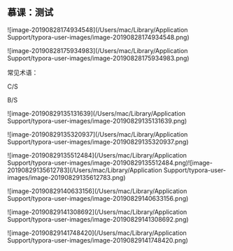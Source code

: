 ## 慕课：测试

![image-20190828174934548](/Users/mac/Library/Application Support/typora-user-images/image-20190828174934548.png)

![image-20190828175934983](/Users/mac/Library/Application Support/typora-user-images/image-20190828175934983.png)

常见术语：

C/S

B/S

![image-20190829135131639](/Users/mac/Library/Application Support/typora-user-images/image-20190829135131639.png)

![image-20190829135320937](/Users/mac/Library/Application Support/typora-user-images/image-20190829135320937.png)

![image-20190829135512484](/Users/mac/Library/Application Support/typora-user-images/image-20190829135512484.png)![image-20190829135612783](/Users/mac/Library/Application Support/typora-user-images/image-20190829135612783.png)

![image-20190829140633156](/Users/mac/Library/Application Support/typora-user-images/image-20190829140633156.png)

![image-20190829141308692](/Users/mac/Library/Application Support/typora-user-images/image-20190829141308692.png)

![image-20190829141748420](/Users/mac/Library/Application Support/typora-user-images/image-20190829141748420.png)

